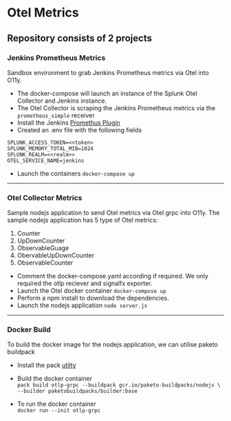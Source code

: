 # Otel Metrics

## Repository consists of 2 projects

### Jenkins Prometheus Metrics

Sandbox environment to grab Jenkins Prometheus metrics via Otel into O11y.

- The docker-compose will launch an instance of the Splunk Otel Collector and Jenkins instance.
- The Otel Collector is scraping the Jenkins Prometheus metrics via the `prometheus_simple` receiver
- Install the Jenkins [Promethus Plugin](https://plugins.jenkins.io/prometheus/)
- Created an .env file with the following fields
```   
SPLUNK_ACCESS_TOKEN=<<token>   
SPLUNK_MEMORY_TOTAL_MIB=1024   
SPLUNK_REALM=<<realm>>   
OTEL_SERVICE_NAME=jenkins
```
- Launch the containers `docker-compose up`

---

### Otel Collector Metrics

Sample nodejs application to send Otel metrics via Otel grpc into O11y. The sample nodejs application has 5 type of Otel metrics:
  1. Counter
  2. UpDownCounter
  3. ObservableGuage
  4. ObervableUpDownCounter
  5. ObservableCounter 


- Comment the docker-compose.yaml according if required. We only required the otlp reciever and signalfx exporter.
- Launch the Otel docker container `docker-compose up`
- Perform a npm install to download the dependencies.
- Launch the nodejs application `node server.js`

---

### Docker Build

To build the docker image for the nodejs application, we can utilise paketo buildpack 

- Install the pack [utilty](https://buildpacks.io/docs/tools/pack/)

- Build the docker container   
`pack build otlp-grpc --buildpack gcr.io/paketo-buildpacks/nodejs \
  --builder paketobuildpacks/builder:base`

- To run the docker container   
  `docker run --init otlp-grpc`